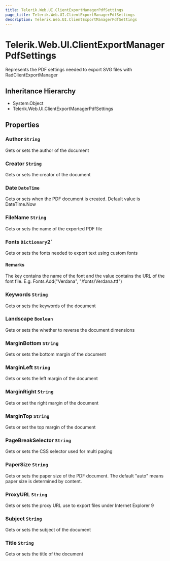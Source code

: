 ```yaml
---
title: Telerik.Web.UI.ClientExportManagerPdfSettings
page_title: Telerik.Web.UI.ClientExportManagerPdfSettings
description: Telerik.Web.UI.ClientExportManagerPdfSettings
---
```


# Telerik.Web.UI.ClientExportManagerPdfSettings

Represents the PDF settings needed to export SVG files with RadClientExportManager

## Inheritance Hierarchy

* System.Object
* Telerik.Web.UI.ClientExportManagerPdfSettings

## Properties

###  Author `String`

Gets or sets the author of the document

###  Creator `String`

Gets or sets the creator of the document

###  Date `DateTime`

Gets or sets when the PDF document is created. Default value is DateTime.Now

###  FileName `String`

Gets or sets the name of the exported PDF file

###  Fonts `Dictionary`2`

Gets or sets the fonts needed to export text using custom fonts

#### Remarks
The key contains the name of the font and the value contains the URL of the font file. E.g. Fonts.Add("Verdana", "/fonts/Verdana.ttf")

###  Keywords `String`

Gets or sets the keywords of the document

###  Landscape `Boolean`

Gets or sets the whether to reverse the document dimensions

###  MarginBottom `String`

Gets or sets the bottom margin of the document

###  MarginLeft `String`

Gets or sets the left margin of the document

###  MarginRight `String`

Gets or set the right margin of the document

###  MarginTop `String`

Gets or set the top margin of the document

###  PageBreakSelector `String`

Gets or sets the CSS selector used for multi paging

###  PaperSize `String`

Gets or sets the paper size of the PDF document. The default "auto" means paper size is determined by content.

###  ProxyURL `String`

Gets or sets the proxy URL use to export files under Internet Explorer 9

###  Subject `String`

Gets or sets the subject of the document

###  Title `String`

Gets or sets the title of the document

